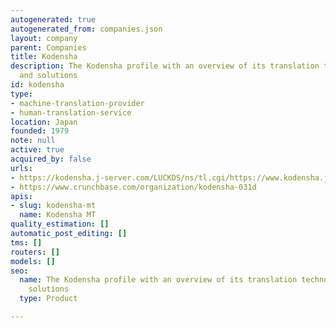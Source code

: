 ```yaml
---
autogenerated: true
autogenerated_from: companies.json
layout: company
parent: Companies
title: Kodensha
description: The Kodensha profile with an overview of its translation technologies
  and solutions
id: kodensha
type:
- machine-translation-provider
- human-translation-service
location: Japan
founded: 1979
note: null
active: true
acquired_by: false
urls:
- https://kodensha.j-server.com/LUCKDS/ns/tl.cgi/https://www.kodensha.jp/index/?SLANG=ja&TLANG=en&XMODE=0&XPARAM=q,&XCHARSET=UTF-8&XPORG=,&XJSID=0
- https://www.crunchbase.com/organization/kodensha-031d
apis:
- slug: kodensha-mt
  name: Kodensha MT
quality_estimation: []
automatic_post_editing: []
tms: []
routers: []
models: []
seo:
  name: The Kodensha profile with an overview of its translation technologies and
    solutions
  type: Product

---
```


